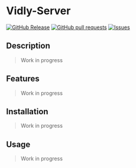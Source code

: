 # Vidly-Server
[![GitHub Release](https://img.shields.io/github/release/zjayers/vidly-server.svg?style=flat)](https://github.com/zjayers/vidly-server/releases)
[![GitHub pull requests](https://img.shields.io/github/issues-pr/zjayers/vidly-server.svg?style=flat)](https://github.com/zjayers/vidly-server/pulls)
[![Issues](https://img.shields.io/github/issues-raw/zjayers/vidly-server.svg?maxAge=25000)](https://github.com/zjayers/vidly-server/issues)

## Description

> Work in progress

## Features

> Work in progress

## Installation

> Work in progress

## Usage

> Work in progress
